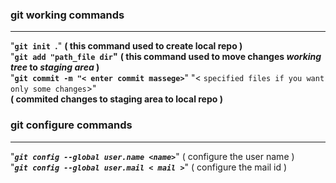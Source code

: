 ### **git working commands**
---

"**`git init `.**" **( this command used to create local repo )**  
"**`git add "path_file dir`"** **( this command used to move changes _working tree_ to _staging area_ )**  
"**`git commit -m "< enter commit massege>`**" "< `specified files if you want only some changes`>"  
**( commited changes to staging area to local repo )** 


### **git configure commands**
---

"**_`git config --global user.name <name>`_**" ( configure the user name )  
"**_`git config --global user.mail < mail >`_**" ( configure the mail id )  
